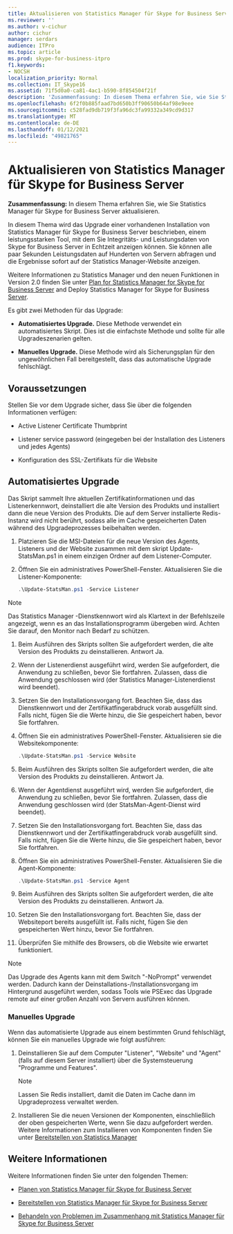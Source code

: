 ```yaml
---
title: Aktualisieren von Statistics Manager für Skype for Business Server
ms.reviewer: ''
ms.author: v-cichur
author: cichur
manager: serdars
audience: ITPro
ms.topic: article
ms.prod: skype-for-business-itpro
f1.keywords:
- NOCSH
localization_priority: Normal
ms.collection: IT_Skype16
ms.assetid: 71f5d0a0-ca81-4ac1-b590-8f854504f21f
description: 'Zusammenfassung: In diesem Thema erfahren Sie, wie Sie Statistics Manager für Skype for Business Server aktualisieren.'
ms.openlocfilehash: 6f2f0b885faad7bd650b3ff90650b64af98e9eee
ms.sourcegitcommit: c528fad9db719f3fa96dc3fa99332a349cd9d317
ms.translationtype: MT
ms.contentlocale: de-DE
ms.lasthandoff: 01/12/2021
ms.locfileid: "49821765"
---
```

# <a name="upgrade-statistics-manager-for-skype-for-business-server"></a>Aktualisieren von Statistics Manager für Skype for Business Server
 
**Zusammenfassung:** In diesem Thema erfahren Sie, wie Sie Statistics Manager für Skype for Business Server aktualisieren.
  
In diesem Thema wird das Upgrade einer vorhandenen Installation von Statistics Manager für Skype for Business Server beschrieben, einem leistungsstarken Tool, mit dem Sie Integritäts- und Leistungsdaten von Skype for Business Server in Echtzeit anzeigen können. Sie können alle paar Sekunden Leistungsdaten auf Hunderten von Servern abfragen und die Ergebnisse sofort auf der Statistics Manager-Website anzeigen. 
  
Weitere Informationen zu Statistics Manager und den neuen Funktionen in Version 2.0 finden Sie unter [Plan for Statistics Manager for Skype for Business Server](plan.md) and Deploy Statistics Manager for Skype for Business [Server](deploy.md).
  
Es gibt zwei Methoden für das Upgrade:
  
- **Automatisiertes Upgrade.** Diese Methode verwendet ein automatisiertes Skript. Dies ist die einfachste Methode und sollte für alle Upgradeszenarien gelten.
    
- **Manuelles Upgrade.** Diese Methode wird als Sicherungsplan für den ungewöhnlichen Fall bereitgestellt, dass das automatische Upgrade fehlschlägt.
    
## <a name="prerequisites"></a>Voraussetzungen

Stellen Sie vor dem Upgrade sicher, dass Sie über die folgenden Informationen verfügen:
  
- Active Listener Certificate Thumbprint
    
- Listener service password (eingegeben bei der Installation des Listeners und jedes Agents)
    
- Konfiguration des SSL-Zertifikats für die Website
    
## <a name="automated-upgrade"></a>Automatisiertes Upgrade

Das Skript sammelt Ihre aktuellen Zertifikatinformationen und das Listenerkennwort, deinstalliert die alte Version des Produkts und installiert dann die neue Version des Produkts. Die auf dem Server installierte Redis-Instanz wird nicht berührt, sodass alle im Cache gespeicherten Daten während des Upgradeprozesses beibehalten werden.
  
1. Platzieren Sie die MSI-Dateien für die neue Version des Agents, Listeners und der Website zusammen mit dem skript Update-StatsMan.ps1 in einem einzigen Ordner auf dem Listener-Computer.
    
2. Öffnen Sie ein administratives PowerShell-Fenster. Aktualisieren Sie die Listener-Komponente:
    
   ```PowerShell
   .\Update-StatsMan.ps1 -Service Listener
   ```

> [!NOTE]
> Das Statistics Manager -Dienstkennwort wird als Klartext in der Befehlszeile angezeigt, wenn es an das Installationsprogramm übergeben wird. Achten Sie darauf, den Monitor nach Bedarf zu schützen. 
  
1. Beim Ausführen des Skripts sollten Sie aufgefordert werden, die alte Version des Produkts zu deinstallieren. Antwort Ja.
    
2. Wenn der Listenerdienst ausgeführt wird, werden Sie aufgefordert, die Anwendung zu schließen, bevor Sie fortfahren. Zulassen, dass die Anwendung geschlossen wird (der Statistics Manager-Listenerdienst wird beendet).
    
3. Setzen Sie den Installationsvorgang fort. Beachten Sie, dass das Dienstkennwort und der Zertifikatfingerabdruck vorab ausgefüllt sind. Falls nicht, fügen Sie die Werte hinzu, die Sie gespeichert haben, bevor Sie fortfahren.
    
4. Öffnen Sie ein administratives PowerShell-Fenster. Aktualisieren sie die Websitekomponente:
    
   ```PowerShell
   .\Update-StatsMan.ps1 -Service Website
   ```

5. Beim Ausführen des Skripts sollten Sie aufgefordert werden, die alte Version des Produkts zu deinstallieren. Antwort Ja.
    
6. Wenn der Agentdienst ausgeführt wird, werden Sie aufgefordert, die Anwendung zu schließen, bevor Sie fortfahren. Zulassen, dass die Anwendung geschlossen wird (der StatsMan-Agent-Dienst wird beendet).
    
7. Setzen Sie den Installationsvorgang fort. Beachten Sie, dass das Dienstkennwort und der Zertifikatfingerabdruck vorab ausgefüllt sind. Falls nicht, fügen Sie die Werte hinzu, die Sie gespeichert haben, bevor Sie fortfahren.
    
8. Öffnen Sie ein administratives PowerShell-Fenster. Aktualisieren Sie die Agent-Komponente:
    
   ```PowerShell
   .\Update-StatsMan.ps1 -Service Agent
   ```

9. Beim Ausführen des Skripts sollten Sie aufgefordert werden, die alte Version des Produkts zu deinstallieren. Antwort Ja.
    
10. Setzen Sie den Installationsvorgang fort. Beachten Sie, dass der Websiteport bereits ausgefüllt ist. Falls nicht, fügen Sie den gespeicherten Wert hinzu, bevor Sie fortfahren.
    
11. Überprüfen Sie mithilfe des Browsers, ob die Website wie erwartet funktioniert.
    
> [!NOTE]
> Das Upgrade des Agents kann mit dem Switch "-NoPrompt" verwendet werden. Dadurch kann der Deinstallations-/Installationsvorgang im Hintergrund ausgeführt werden, sodass Tools wie PSExec das Upgrade remote auf einer großen Anzahl von Servern ausführen können. 
  
### <a name="manual-upgrade"></a>Manuelles Upgrade

Wenn das automatisierte Upgrade aus einem bestimmten Grund fehlschlägt, können Sie ein manuelles Upgrade wie folgt ausführen:
  
1. Deinstallieren Sie auf dem Computer "Listener", "Website" und "Agent" (falls auf diesem Server installiert) über die Systemsteuerung "Programme und Features". 
    
    > [!NOTE]
    >  Lassen Sie Redis installiert, damit die Daten im Cache dann im Upgradeprozess verwaltet werden.
  
2. Installieren Sie die neuen Versionen der Komponenten, einschließlich der oben gespeicherten Werte, wenn Sie dazu aufgefordert werden. Weitere Informationen zum Installieren von Komponenten finden Sie unter [Bereitstellen von Statistics Manager](deploy.md#BKMK_Deploy)

    
## <a name="for-more-information"></a>Weitere Informationen
<a name="BKMK_Fixed"> </a>

Weitere Informationen finden Sie unter den folgenden Themen:
  
- [Planen von Statistics Manager für Skype for Business Server](plan.md)
    
- [Bereitstellen von Statistics Manager für Skype for Business Server](deploy.md)
    
- [Behandeln von Problemen im Zusammenhang mit Statistics Manager für Skype for Business Server](troubleshoot.md)
